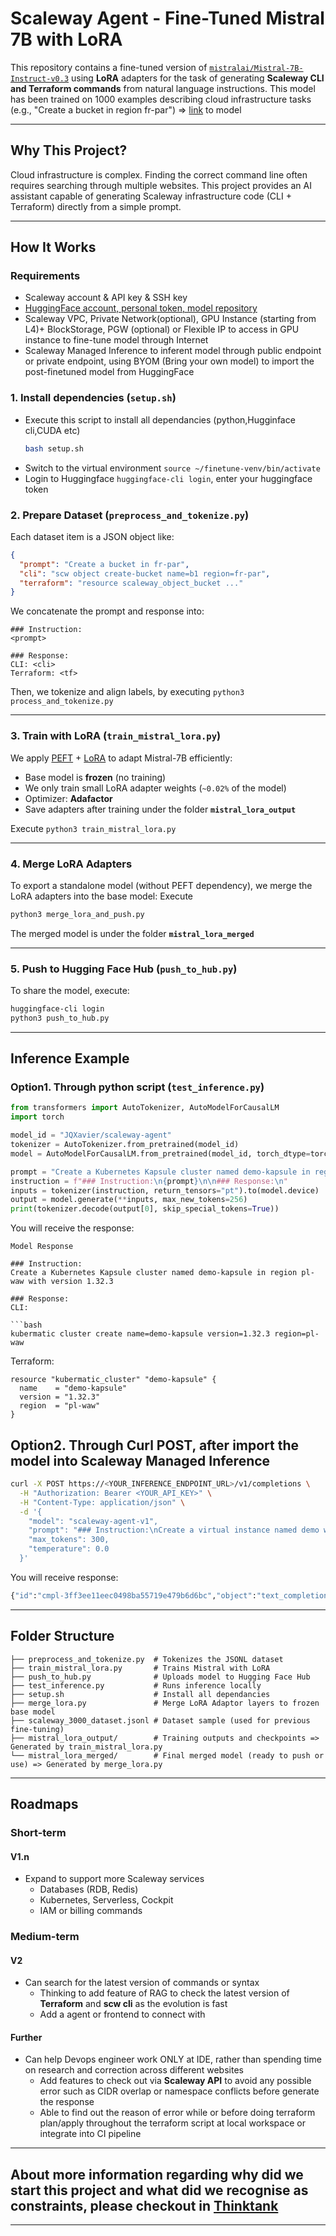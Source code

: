 # Scaleway Agent - Fine-Tuned Mistral 7B with LoRA

This repository contains a fine-tuned version of [`mistralai/Mistral-7B-Instruct-v0.3`](https://huggingface.co/mistralai/Mistral-7B-Instruct-v0.3) using **LoRA** adapters for the task of generating **Scaleway CLI and Terraform commands** from natural language instructions. This model has been trained on 1000 examples describing cloud infrastructure tasks (e.g., "Create a bucket in region fr-par") => [link](https://huggingface.co/JQXavier/scaleway-agent) to model

---

## Why This Project?

Cloud infrastructure is complex. Finding the correct command line often requires searching through multiple websites. This project provides an AI assistant capable of generating Scaleway infrastructure code (CLI + Terraform) directly from a simple prompt.

---

## How It Works

### Requirements

- Scaleway account & API key & SSH key
- [HuggingFace account, personal token, model repository](https://huggingface.co/docs/huggingface_hub/quick-start)
- Scaleway VPC, Private Network(optional), GPU Instance (starting from L4)+ BlockStorage, PGW (optional) or Flexible IP to access in GPU instance to fine-tune model through Internet
- Scaleway Managed Inference to inferent model through public endpoint or private endpoint, using BYOM (Bring your own model) to import the post-finetuned model from HuggingFace

### 1. **Install dependencies (`setup.sh`)**

- Execute this script to install all dependancies (python,Hugginface cli,CUDA etc)
  ```bash
  bash setup.sh
  ```
- Switch to the virtual environment `source ~/finetune-venv/bin/activate`
- Login to Huggingface `huggingface-cli login`, enter your huggingface token

### 2. **Prepare Dataset (`preprocess_and_tokenize.py`)**

Each dataset item is a JSON object like:

```json
{
  "prompt": "Create a bucket in fr-par",
  "cli": "scw object create-bucket name=b1 region=fr-par",
  "terraform": "resource scaleway_object_bucket ..."
}
```

We concatenate the prompt and response into:

```
### Instruction:
<prompt>

### Response:
CLI: <cli>
Terraform: <tf>
```

Then, we tokenize and align labels, by executing `python3 process_and_tokenize.py`

---

### 3. **Train with LoRA (`train_mistral_lora.py`)**

We apply [PEFT](https://github.com/huggingface/peft) + [LoRA](https://arxiv.org/abs/2106.09685) to adapt Mistral-7B efficiently:
- Base model is **frozen** (no training)
- We only train small LoRA adapter weights (`~0.02%` of the model)
- Optimizer: **Adafactor**
- Save adapters after training under the folder **`mistral_lora_output`**

Execute `python3 train_mistral_lora.py`

---

### 4. **Merge LoRA Adapters**

To export a standalone model (without PEFT dependency), we merge the LoRA adapters into the base model:
Execute 

```bash 
python3 merge_lora_and_push.py
```

The merged model is under the folder **`mistral_lora_merged`**

---

### 5. **Push to Hugging Face Hub (`push_to_hub.py`)**

To share the model, execute:

```bash
huggingface-cli login
python3 push_to_hub.py
```

---

## Inference Example

### Option1. Through python script (`test_inference.py`)

```python
from transformers import AutoTokenizer, AutoModelForCausalLM
import torch

model_id = "JQXavier/scaleway-agent"
tokenizer = AutoTokenizer.from_pretrained(model_id)
model = AutoModelForCausalLM.from_pretrained(model_id, torch_dtype=torch.bfloat16, device_map="auto")

prompt = "Create a Kubernetes Kapsule cluster named demo-kapsule in region pl-waw with version 1.32.3"
instruction = f"### Instruction:\n{prompt}\n\n### Response:\n"
inputs = tokenizer(instruction, return_tensors="pt").to(model.device)
output = model.generate(**inputs, max_new_tokens=256)
print(tokenizer.decode(output[0], skip_special_tokens=True))
```

You will receive the response:

```
Model Response

### Instruction:
Create a Kubernetes Kapsule cluster named demo-kapsule in region pl-waw with version 1.32.3

### Response:
CLI:

```bash
kubermatic cluster create name=demo-kapsule version=1.32.3 region=pl-waw
```

Terraform:
```hcl
resource "kubermatic_cluster" "demo-kapsule" {
  name    = "demo-kapsule"
  version = "1.32.3"
  region  = "pl-waw"
}
```

## Option2. Through Curl POST, after import the model into Scaleway Managed Inference

```bash
curl -X POST https://<YOUR_INFERENCE_ENDPOINT_URL>/v1/completions \
  -H "Authorization: Bearer <YOUR_API_KEY>" \
  -H "Content-Type: application/json" \
  -d '{
    "model": "scaleway-agent-v1",
    "prompt": "### Instruction:\nCreate a virtual instance named demo with image ubuntu and type GP1-L in zone fr-par-2, in the private network xyz.\n\n### Response:\n",
    "max_tokens": 300,
    "temperature": 0.0
  }'
```

You will receive response:

```bash
{"id":"cmpl-3ff3ee11eec0498ba55719e479b6d6bc","object":"text_completion","created":1746534178,"model":"scaleway-agent-v1","choices":[{"index":0,"text":" CLI: scw instance create name=demo image=ubuntu type=GP1-L zone=fr-par-2 network=xyz\nTerraform: resource \"scaleway_instance\" \"demo\" {\n  name  = \"demo\"\n  image = \"ubuntu\"\n  type  = \"GP1-L\"\n  zone  = \"fr-par-2\"\n  network {\n    id = scaleway_network.xyz.id\n  }\n}","logprobs":null,"finish_reason":"stop","stop_reason":null,"prompt_logprobs":null}],"usage":{"prompt_tokens":48,"total_tokens":168,"completion_tokens":120,"prompt_tokens_details":null}}%  
```

---

## Folder Structure

```
├── preprocess_and_tokenize.py  # Tokenizes the JSONL dataset
├── train_mistral_lora.py       # Trains Mistral with LoRA
├── push_to_hub.py              # Uploads model to Hugging Face Hub
├── test_inference.py           # Runs inference locally
├── setup.sh                    # Install all dependancies
├── merge_lora.py               # Merge LoRA Adaptor layers to frozen base model
├── scaleway_3000_dataset.jsonl # Dataset sample (used for previous fine-tuning)
├── mistral_lora_output/        # Training outputs and checkpoints => Generated by train_mistral_lora.py
└── mistral_lora_merged/        # Final merged model (ready to push or use) => Generated by merge_lora.py
```

---

## Roadmaps

### Short-term

#### V1.n

- Expand to support more Scaleway services
  - Databases (RDB, Redis)
  - Kubernetes, Serverless, Cockpit
  - IAM or billing commands

### Medium-term

#### V2

- Can search for the latest version of commands or syntax
  - Thinking to add feature of RAG to check the latest version of **Terraform** and **scw cli** as the evolution is fast
  - Add a agent or frontend to connect with

#### Further

- Can help Devops engineer work ONLY at IDE, rather than spending time on research and correction across different websites
  - Add features to check out via **Scaleway API** to avoid any possible error such as CIDR overlap or namespace conflicts before generate the response
  - Able to find out the reason of error while or before doing terraform plan/apply throughout the terraform script at local workspace or integrate into CI pipeline 

---

## About more information regarding why did we start this project and what did we recognise as constraints, please checkout in [Thinktank](./ThinkTank.md)

---